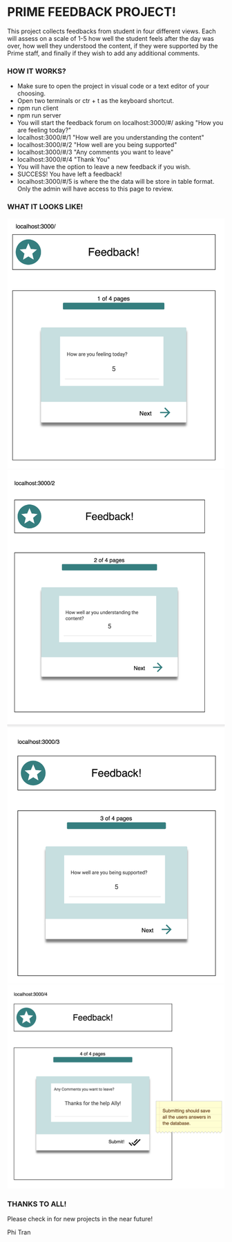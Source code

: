 # PRIME FEEDBACK PROJECT!

This project collects feedbacks from student in four different views.  Each will assess on a scale of 1-5 how well the student feels after the day was over, how well they understood the content, if they were supported by the Prime staff, and finally if they wish to add any additional comments.

### HOW IT WORKS?

- Make sure to open the project in visual code or a text editor of your choosing.
- Open two terminals or ctr + t as the keyboard shortcut.
- npm run client
- npm run server
- You will start the feedback forum on localhost:3000/#/ asking "How you are feeling today?"
- localhost:3000/#/1 "How well are you understanding the content"
- localhost:3000/#/2 "How well are you being supported"
- localhost:3000/#/3 "Any comments you want to leave"
- localhost:3000/#/4 "Thank You"
- You will have the option to leave a new feedback if you wish.
- SUCCESS! You have left a feedback!
- localhost:3000/#/5 is where the the data will be store in table format.  Only the admin will have access to this page to review.

### WHAT IT LOOKS LIKE!

![feeling](wireframes/page-one.png)
![understanding](wireframes/page-two.png)
![support](wireframes/page-three.png)
![comments](wireframes/page-four.png)

### THANKS TO ALL!

Please check in for new projects in the near future!

Phi Tran
